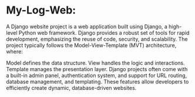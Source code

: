 # My-Log-Web:
A Django website project is a web application built using Django, a high-level Python web framework. Django provides a robust set of tools for rapid development, emphasizing the reuse of code, security, and scalability. The project typically follows the Model-View-Template (MVT) architecture, where:

Model defines the data structure.
View handles the logic and interactions.
Template manages the presentation layer.
Django projects often come with a built-in admin panel, authentication system, and support for URL routing, database management, and templating. These features allow developers to efficiently create dynamic, database-driven websites.
